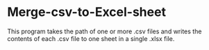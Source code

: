 # Merge-csv-to-Excel-sheet
This program takes the path of one or more .csv files and writes the contents of each .csv file to one sheet in a single .xlsx file.

